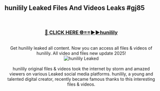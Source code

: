 ## hunilily Leaked Files And Videos Leaks #gj85
<br>
<div align="center">
<h3><a href="https://watchclip.my.id/hunilily" rel="nofollow">🔴 CLICK HERE 🌐==►►hunilily</a></h3>
<br>
Get hunilily leaked all content. Now you can access all files & videos of hunilily. All video and files new update 2025!
<br>
<a href="https://watchclip.my.id/hunilily" rel="nofollow" data-target="animated-image.originalLink"><img src="https://i.ibb.co.com/WyWwxjT/player-gif2.gif" alt="hunilily Leaked" style="max-width: 100%; display: inline-block;" data-target="animated-image.originalImage"></a>
<br><br>
hunilily original files & videos took the internet by storm and amazed viewers on various Leaked social media platforms. hunilily, a young and talented digital creator, recently became famous thanks to this interesting files & videos.
</div>
<br>